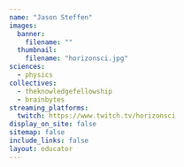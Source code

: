 ```yaml
---
name: "Jason Steffen"
images:
  banner:
    filename: ""
  thumbnail:
    filename: "horizonsci.jpg"
sciences:
  - physics
collectives:
  - theknowledgefellowship
  - brainbytes
streaming_platforms:
  twitch: https://www.twitch.tv/horizonsci
display_on_site: false
sitemap: false
include_links: false
layout: educator
---
```

